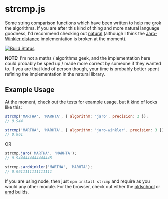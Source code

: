 # strcmp.js

Some string comparison functions which have been written to help me grok the algorithms.  If you are after this kind of thing and more natural language goodness, I'd recommend checking out [natural](https://github.com/NaturalNode/natural) (although I think the  [Jaro-Winkler distance](http://en.wikipedia.org/wiki/Jaro%E2%80%93Winkler_distance) implementation is broken at the moment).

<a href="http://travis-ci.org/#!/DamonOehlman/strcmp.js"><img src="https://secure.travis-ci.org/DamonOehlman/strcmp.js.png" alt="Build Status"></a>

__NOTE:__ I'm not a maths / algorithms geek, and the implementation here could probably be sped up / made more correct by someone if they wanted to.  If you are that kind of person though, your time is probably better spent refining the implementation in the natural library.

## Example Usage

At the moment, check out the tests for example usage, but it kind of looks like this:

```js
strcmp('MARTHA', 'MARHTA', { algorithm: 'jaro', precision: 3 });
// 0.944

strcmp('MARTHA', 'MARHTA', { algorithm: 'jaro-winkler', precision: 3 });
// 0.961
```

OR

```js
strcmp.jaro('MARTHA', 'MARHTA');
// 0.9444444444444445

strcmp.jaroWinkler('MARTHA', 'MARHTA');
// 0.9611111111111111
```

If you are using node, then just `npm install strcmp` and require as you would any other module.  For the browser, check out either the [oldschool](/DamonOehlman/strcmp.js/blob/master/pkg/oldschool/strcmp.js) or [amd](/DamonOehlman/strcmp.js/blob/master/pkg/amd/strcmp.js) builds.